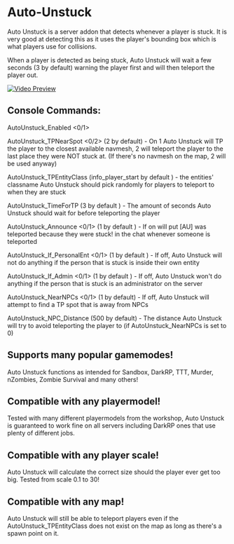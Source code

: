 # Auto-Unstuck
Auto Unstuck is a server addon that detects whenever a player is stuck. It is very good at detecting this as it uses the player's bounding box which is what players use for collisions.

When a player is detected as being stuck, Auto Unstuck will wait a few seconds (3 by default) warning the player first and will then teleport the player out.

[![Video Preview](https://i.imgur.com/qEIRlmM.png)](https://www.youtube.com/watch?v=NA_v0GNkiCE "Auto Unstuck Preview")

## Console Commands:
AutoUnstuck_Enabled <0/1> 

AutoUnstuck_TPNearSpot <0/2> (2 by default) - On 1 Auto Unstuck will TP the player to the closest available navmesh, 2 will teleport the player to the last place they were NOT stuck at. (If there's no navmesh on the map, 2 will be used anyway)

AutoUnstuck_TPEntityClass <entity classname> (info_player_start by default ) - the entities' classname Auto Unstuck should pick randomly for players to teleport to when they are stuck

AutoUnstuck_TimeForTP <seconds> (3 by default ) - The amount of seconds Auto Unstuck should wait for before teleporting the player

AutoUnstuck_Announce <0/1> (1 by default ) - If on will put [AU]<Name> was teleported because they were stuck! in the chat whenever someone is teleported

AutoUnstuck_If_PersonalEnt <0/1> (1 by default ) - If off, Auto Unstuck will not do anything if the person that is stuck is inside their own entity

AutoUnstuck_If_Admin <0/1> (1 by default ) - If off, Auto Unstuck won't do anything if the person that is stuck is an administrator on the server

AutoUnstuck_NearNPCs <0/1> (1 by default)  - If off, Auto Unstuck will attempt to find a TP spot that is away from NPCs

AutoUnstuck_NPC_Distance <number> (500 by default) - The distance Auto Unstuck will try to avoid teleporting the player to (if AutoUnstuck_NearNPCs is set to 0)
  
  
## Supports many popular gamemodes!
Auto Unstuck functions as intended for Sandbox, DarkRP, TTT, Murder, nZombies, Zombie Survival and many others!

## Compatible with any playermodel!
Tested with many different playermodels from the workshop, Auto Unstuck is guaranteed to work fine on all servers including DarkRP ones that use plenty of different jobs.

## Compatible with any player scale!
Auto Unstuck will calculate the correct size should the player ever get too big. Tested from scale 0.1 to 30!

## Compatible with any map!
Auto Unstuck will still be able to teleport players even if the AutoUnstuck_TPEntityClass does not exist on the map as long as there's a spawn point on it.
